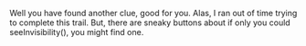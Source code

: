 Well you have found another clue, good for you. Alas, I ran out of time trying to complete this trail.
But, there are sneaky buttons about if only you could seeInvisibility(), you might find one.